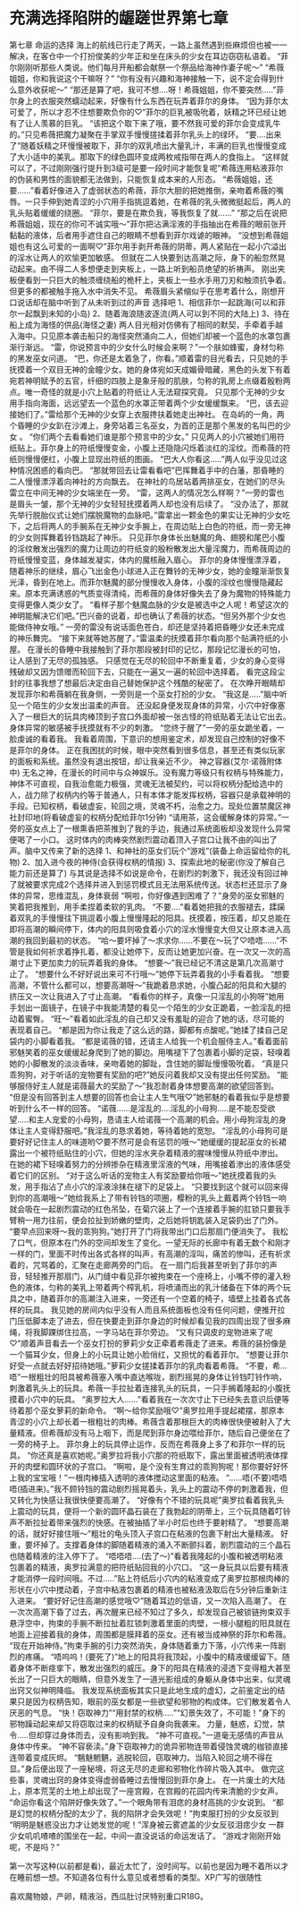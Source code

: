 # 充满选择陷阱的龌蹉世界第七章

第七章
命运的选择
海上的航线已行走了两天，一路上虽然遇到些麻烦但也被一一解决，在客仓中一个打扮俊美的少年正和坐在床头的少女在耳边窃窃私语着。
“菲尔刚刚听那些人类说。他们每月开船都会献祭一个祭品给海神作妻子呢～”
“希薇姐姐，你和我说这个干嘛呀？”
“你有没有兴趣和海神接触一下，说不定会得到什么意外收获呢～”
“那还是算了吧，我可不想….呀！希薇姐姐，你不要突然…..”菲尔身上的衣服突然蠕动起来，好像有什么东西在玩弄着菲尔的身体。
“因为菲尔太可爱了，所以才忍不住想要欺负你的♡”菲尔的巨乳被吸吮着，妖精之环已经让她有了让人羡慕的巨乳。
“该把这个取下来了哦，要不然我可爱的菲尔会变成乳牛的。”只见希薇把魔力凝聚在手掌双手慢慢搓揉着菲尔乳头上的绿环。
“要….出来了”随着妖精之环慢慢被取下，菲尔的双乳喷出大量乳汁，丰满的巨乳也慢慢变成了大小适中的美乳。那取下的绿色圆环变成两枚戒指带在两人的食指上。
“这样就可以了，不过刚刚强行提升到3级可是要一段时间才能恢复呢”希薇连用粘液菲尔的伪装和男性的面貌都无法做到，只能恢复成本来的人形态。
“希薇姐姐，还要……”看着好像进入了虚弱状态的希薇，菲尔大胆的把她推倒，亲吻着希薇的嘴唇。一只手伸到她青涩的小穴用手指挑逗着她，在希薇的乳头微微挺起后，两人的乳头贴着缓缓的绕圈。
“菲尔，要是在欺负我，等我恢复了就……”
“那之后在说把希薇姐姐，现在的你可不诚实哦～”菲尔把沾满淫液的手指抽出在希薇的眼前张开黏黏的液体，后者用手遮住自己的眼睛不想看到菲尔戏谑的眼神。
“没想到希薇姐姐也有这么可爱的一面啊♡”菲尔用手剥开希薇的阴蒂，两人紧贴在一起小穴溢出的淫水让两人的欢愉更加敏感。
但就在二人快要到达高潮之际，身下的船忽然晃动起来。由不得二人多想便走到夹板上，一路上听到船员绝望的祈祷声。
刚出夹板便看到一只巨大的触须缠绕船的桅杆上，夹板上一些水手用刀刃和触须抗争着。但更多的都被触手拖入水中消失不见。
希薇眉头紧缩似乎在思考着什么，刚想开口说话却在脑中听到了从未听到过的声音
选择吧
1、相信菲尔一起跳海(可以和菲尔一起飘到未知的小岛)
2、随着海浪随波逐流(两人可以到不同的大陆上)
3、待在船上成为海怪的供品(海怪之妻)
两人目光相对仿佛有了相同的默契，手牵着手越入海中。只见原本袭击船只的海怪突然涌向二人，但她们却被一个蓝色的水罩包裹渐行渐远。
“雷，你说预言中的少女什么时候会来啊？”一个肤如蜂蜜，身材匀称的黑发巫女问道。
“巴，你还是太着急了，你看。”顺着雷的目光看去，只见她的手抚摸着一个双目无神的金瞳少女。她的身体宛如天成媚骨暗藏，黑色的头发下有着宛若神明赋予的五官，纤细的四肢上是象牙般的肌肤，匀称的乳房上点缀着殷粉两点。唯一奇怪的就是小穴上贴着的符纸让人无法窥探究竟。
只见那个无神的少女用手指向海面，远远望去一个蓝色的水罩正带着两个少女缓缓飘来。
“巴，该去迎接她们了。”雷给那个无神的少女穿上衣服搀扶着她走出神社。
在岛屿的一角，两个昏睡的少女趴在沙滩上，身旁站着三名巫女，为首的正是那个黑发的名叫巴的少女 。
“你们两个去看看她们谁是那个预言中的少女。”
只见两人的小穴被她们用符纸贴上。菲尔身上的符纸慢慢变金，小腹上还隐隐闪烁着淡红的淫纹。而希薇的符纸则慢慢便红，小腹上显现出符纸的图画。
“巴大人你看这…..”两人似乎没见过这种情况困惑的看向巴。
“那就带回去让雷看看吧”巴挥舞着手中的白藩，那昏睡的二人慢慢漂浮着向神社的方向飘去。
在神社的鸟居站着两排巫女，在她们的尽头雷立在中间无神的少女端坐在一旁。
“雷，这两人的情况怎么样啊？”一旁的雷也是眉头一皱，那个无神的少女轻轻抚摸着两人却也没有后续了。
“没办法了，那就先举行脱胎仪式让她们摆脱魔物的血脉吧。”雷拿出一颗金色的果实让无神的少女吃下，之后将两人的手腕系在无神少女手腕上，在周边贴上白色的符纸，而一旁无神的少女则挥舞着铃铛跳起了神乐。
只见菲尔身体长出魅魔的角、翅膀和尾巴小腹的淫纹散发出强烈的魔力让周边的符纸变的殷粉散发出大量淫魔力，而希薇周边的符纸慢慢变蓝，身体越发凝实，体内的魔核融入眉心。
菲尔的身体慢慢漂浮着，随着神乐的继续，眉心飞出金色小球进入正在舞铃的无神少女，她的金瞳渐渐恢复光泽，昏到在地上。而菲尔魅魔的部分慢慢收入身体，小腹的淫纹也慢慢隐藏起来。原本充满诱惑的气质变得清纯，而希薇的身体好像失去了身为魔物的特殊能力变得更像人类少女了。
“看样子那个魅魔血脉的少女是被选中之人呢！希望这次的神明能解决它们吧。”巴兴奋的说着，却也确认了希薇的状态。“但另外那个少女也能做侍神女哦。”
一旁的雷没有说话面色苍白，却还是坚持着把昏睡少女还未完成的神乐舞完。
“接下来就等她苏醒了。”雷温柔的抚摸着菲尔看向那个贴满符纸的小屋。
在漫长的昏睡中我接触到了菲尔那段被封印的记忆，那段记忆漫长的可怕，让人感到了无尽的孤独感。
只感觉在无尽的轮回中不断重复着，少女的身心变得残破却又因为馈赠而轮回下去，只能在一遍又一遍的轮回中选择着。
看完这段尘封的往事我想了想最后决定由自己替她保护这个残酷的秘密了。
在次睁开眼睛却发现菲尔和希薇躺在我身侧，一旁则是一个巫女打扮的少女。
“我这是…..”脑中听见一个陌生的少女发出温柔的声音。
还没起身便发现身体的异常，小穴中好像塞入了一根巨大的玩具肉棒顶到子宫口外面却被一张古怪的符纸贴着无法让它出去。身体异常的敏感被手抚摸就有不少的刺激。
“您终于醒了”一旁的巫女跪坐着，一脸虔诚的看着我。
我看着周围，下意识的想用鉴定术，却发现自己控制的好像不是菲尔的身体。
正在我困扰的时候，眼中突然看到很多信息，甚至还有类似玩家的面板和系统。虽然没有退出按钮，却让我亲近不少。
神之容器(艾尔·诺薇附体中)
无名之神，在漫长的时间中与众神娱乐。没有魔力等级只有权柄与特殊能力，神体不可直视，自我治愈能力极强，灵魂无法被契约，可以将权柄分配给选中的人，战力除了权柄内约等于普通人，只有本体才能发挥权柄，容器只是承载神明的手段。已知权柄，看破虚妄，轮回之境，灵魂不朽，治愈之力。现处位置禁魔区神社封印地(将看破虚妄的权柄分配给菲尔1分钟)
“请用茶，这会缓解身体的异常。”一旁的巫女点上了一根熏香把茶推到了我的手边，我通过系统面板却没发现什么异常便喝了一小口。
这时体内的肉棒突然剧烈震动着顶入子宫口让我不由的叫出了声。脑中又传来了新的选择
1、和神社的巫女们玩个“游戏”(装备上命运留给你的礼物)
2、加入进今夜的神侍(会获得权柄的情报)
3、探索此地的秘密(你没了解自己能力前还是算了)
与其说是选择不如说是命令，在剧烈的刺激下，我还没有回过神了就被要求完成2个选择并进入到惩罚模式且无法用系统传送。状态栏还显示了身体的异常，思维混乱，身体衰弱
“啊啦，你好像遇到困难了？”身旁的巫女邪魅的笑着把我推到，用手柔捏着柔软的乳肉。
“不要….”看着她把我的衣服褪去，蹂躏着双乳的手慢慢往下挑逗着小腹上慢慢隆起的阳具。抚摸着，按压着，却又总能在即将高潮的瞬间停下，体内的阳具则吸食着小穴的淫水慢慢变大但又让原本进入高潮的我回到最初的状态。
“哈～要坏掉了～求求你……不要在～玩了♡唔唔……”不管是我如何祈求着挣扎着，都没让她停下，反而让她更加兴奋。在一次又一次的高潮寸止下更加卖力的玩弄着我的身体。
“想要～”我已经记不清这是第几次高潮寸止了。
“想要什么不好好说出来可不行哦～”她停下玩弄着我的小手看着我。
“想要高潮，不管什么都可以，想要高潮呀～”我跪着恳求她，小腹凸起的阳具和大腿的挤压又一次让我进入了寸止高潮。
“看看你的样子，真像一只淫乱的小狗呀”她用手划出一面镜子，在镜子中我能清楚的看见一个陌生的少女正跪着，一脸淫乱的扭动着蜜臀。
“旺～”看着如此淫乱的自己却又没有羞耻的迎合了她的话，尽可能的表现着自己。
“都是因为你让我走了这么远的路，脚都有点酸呢。”她揉了揉自己足袋内的小脚看着我。
“都是诺薇的错，还请主人给我一个机会服侍主人。”看着面前邪魅笑着的巫女缓缓起身爬到了她的脚边。用嘴褪下了包裹着小脚的足袋，轻嗅着她的小脚散发的淡淡香味，亲吻着她的脚趾，含住她的脚趾慢慢吸吮着。
“真是只乖狗狗，对于听话的宠物要有奖励的吧?”她反问着我却又没有提出任何奖励。
“能够服侍好主人就是诺薇最大的奖励了～”我忍耐着身体想要高潮的欲望回答到。
“但是没有回答到主人想要的回答也会让主人生气哦♡”她邪魅的看着我似乎是想要听到什么不一样的回答。
“诺薇……是淫乱的….淫乱的小母狗…..是不能忍受欲望…..和主人宠爱的小母狗，恳请主人给诺薇一个高潮的机会。用小母狗淫乱的身体让主人变得舒服吧。”我淫乱的恳求着她，等待着她的宽恕。
“淫乱的小母狗可是要好好记住主人的味道哟♡要不然可是会有惩罚的哦～”她缓缓的提起巫女的长裙露出一个被符纸贴住的小穴，但她的淫水夹杂着精液的腥味慢慢从符纸中渗出。
在她的裙下轻嗅着努力的分辨掺杂在精液里淫液的气味，用嘴接着渗出的液体感受着它们的区别。
“对于这么听话的宠物主人有奖励要给你哦～”她抚摸着我的头发，用手指沾了点小穴的淫液涂抹在褪下的足袋上。
“只要找到这个就可以回来得到你的高潮哦～”她给我系上了带有铃铛的项圈，樱粉的乳头上戴着两个铃铛一响就会吸在一起剧烈震动的红色吊坠，在菊穴装上了一个连接着手腕的肛锁只要我手臂稍一用力往前，便会拉扯到娇嫩的壁肉，之后她将钥匙装入足袋扔出了门外。
“要早点回来呀～我的乖狗狗。”她打开了门将我带出门口后那扇门便消失了。
我松了口气，但原本在门外的空间却发生了变化。一望无际的长廊中有着无数个和刚才一样的门，里面不时传出各式各样的叫声，有高潮的淫叫，痛苦的惨叫，还有祈求着的，咒骂着的，汇聚在走廊两旁的门后。
在一扇门后我甚至听到了菲尔的声音，轻轻推开那扇门，从门缝中看见菲尔被拘束在一个座椅上，小嘴不停的灌入粉色的液体，匀称的美乳上带着两个榨乳机，将喷涌而出的乳汁储备在下体的两个玩具之中，随着菲尔的高潮注入进来，一旁还有一个空着的椅子，墙壁上挂着各式各样的玩具。
我见她的房间内似乎没有人而且系统面板也没有任何问题，便推开拉门压低脚本走了进去，但在快要走到菲尔身边的时候却看见我的四周出现了很多麻绳，将我脚踝绑住拉高，一字马站在菲尔旁边。
“又有只调皮的宠物进来了呢♡”顺着声音看去一个巫女打扮的萝莉少女正牵着希薇走了进来。希薇的装扮像是一个猫耳少女，但身上的小玩具让她小脸俏红，又担忧的看着菲尔。
“想要让菲尔好受一点就去好好招待她哦。”萝莉少女搓揉着菲尔的乳肉看着希薇。
“不要，希…唔”一根粗壮的阳具被希薇塞入嘴中直达喉咙，剧烈摇晃的身体让铃铛叮铃作响，刺激着乳头上的玩具。希薇一手拉扯着连接乳头的玩具，一只手搁着隆起的小腹抚摸着小穴中的玩具。
“奥罗拉大人……”看着我在一次次寸止下已经失去意识后便等待着那个巫女萝莉的新命令。
“啊～给你奖励哦♡”奥罗拉用手提起裙摆，那原本青涩的小穴上却长着一根粗壮的肉棒。希薇含着那根巨大的肉棒很快便被射入了大量精液。但希薇却没有马上咽下，而是爬到菲尔身边喂给菲尔，随后自己便坐在了一旁的椅子上。
菲尔身上的玩具停止运作，反而在希薇身上多了和菲尔一样的玩具。
“你还真是喜欢她呢。”奥罗拉将我小穴那的符纸取下，露出里面被透明液体撑开的肉壁和圆环状的子宫口。
“啊啦，是个没有生育过的乖狗狗呢！那你要好好怀上我的宝宝哦！”一根肉棒插入透明的液体搅动这里面的粘液。
“……唔(不要)唔唔唔(插进来)。”我不顾铃铛的震动剧烈摇晃着头，乳头上的震动不停的刺激着我，但又转化为快感让我很快便要高潮了。
“好像有个不错的玩具呢”奥罗拉看着我乳头上震动的玩具，便将一个新的圆环晶石装在了我勃起的阴蒂上，三个玩具随着叮铃声不断拉扯着带来强烈的快感。在被抽插了半小时后也终于要射精了。
“想要高潮的话，就好好接住哦～”粗壮的龟头顶入子宫口在粘液的包裹下射出大量精液。
好重，要坏掉了。支撑着身体的脚随着精液的涌入不断颤抖着，剧烈震动的三个晶石也随着精液的注入停下了。
“唔唔唔….(去了～)”看着我隆起的小腹和被透明粘液包裹着的精液，奥罗拉满意的把符纸贴回我的小穴口。
“这一身玩具以后要有精液才能消停一段时间哦。不过…..”贴上符纸后小穴内的粘液变成了奥罗拉那根肉棒的形状在小穴中搅动着，子宫中粘液包裹着的精液也被粘液汲取后在5分钟后重新注入进来。
“要好好记住高潮的感觉哦♡”随着耳边的低语，又一次陷入高潮了。
在一次次高潮下昏了过去，再次醒来已经不知过了多久，却发现自己被锁链拘束双手悬浮空中，拘束的手腕不断拉扯着肛锁刺激着里面的肉壁，一根小腿粗的阳具就在地面上迎接着我的身体，周围都是膜拜着的巫女。还有被当成神祭的菲尔和希薇。
“现在开始神侍。”拘束手腕的引力突然消失，身体随着重力下落，小穴传来一阵剧烈的疼痛。
“唔呜呜！(要死了)”地上的阳具将我顶起，小腹中的精液缓缓留下。随着身体不断痉挛下，散发出强烈的威压。身下的阳具在精液的浸透下变得粗大甚至长出了一只巨大的眼睛，但意外发生了一道光影组成的身躯从身体中出来，似灵魂出窍又似神明降临。
我发现系统面板其实只是此地生成的虚幻，之前鉴定出的结果只是因为权柄告知，眼前的巫女都是一些欲望和邪物的构成体。它们散发着令人厌恶的气息。
“快！窃取神力”“用封禁的权柄…..”“幻景失效了，不可能！”身下的邪物躁动起来却又将窃取过来的权柄赋予自身向我袭来。
力量，魅惑，幻觉，禁令…..但却穿过身体而去，没有影响到我。
“神不可直视。”一道毫无感情的声音从身体中传来。
“神不容亵渎。”身下窃取神力的诡异邪物连带着侵蚀灵魂的枷锁直接连带着变成灰烬。
“魑魅魍魉，逃脱轮回，窃取神力。当陷入轮回之境不得在显。”身后便出现了一座秘境，将这无尽的走廊和邪物化作碎片吸入其中。
做完这些事，灵魂出窍的身体变得虚弱昏睡过去慢慢回到菲尔身上。
在一片废土的大陆上，原本荒芜的土地上却出现了一座宫殿，在宫殿的花园内传来清脆的少女声。
“命运你看这个陷阱好像失效了。”一个眼角带有泪痣的身材高挑的少女说到。
“都是幻觉的权柄分配的太少了，我的陷阱才会失效呢！”拘束服打扮的少女反驳到
“明明是魅惑没出力才让她发觉的呢！”浑身被云雾遮盖的少女反驳泪痣少女
一群少女叽叽喳喳的围坐在一起，中间一直没说话的命运发话了。
“游戏才刚刚开始呢，不是吗？” 

第一次写这种(以前都是看)，最近太忙了，没时间写。以前也是因为睡不着所以才在睡前想一想。不知道各位有什么意见或者想看的类型。XP广写的很随性

喜欢魔物娘，产卵，精液浴，西瓜肚讨厌特别重口R18G。

